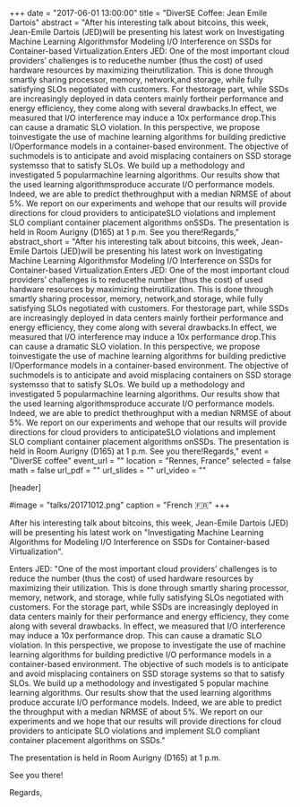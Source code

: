 +++
date = "2017-06-01 13:00:00"
title = "DiverSE Coffee: Jean Emile Dartois"
abstract = "After his interesting talk about bitcoins, this week, Jean-Emile Dartois (JED)will be presenting his latest work on Investigating Machine Learning Algorithmsfor Modeling I/O Interference on SSDs for Container-based Virtualization.Enters JED: One of the most important cloud providers’ challenges is to reducethe number (thus the cost) of used hardware resources by maximizing theirutilization. This is done through smartly sharing processor, memory, network,and storage, while fully satisfying SLOs negotiated with customers. For thestorage part, while SSDs are increasingly deployed in data centers mainly fortheir performance and energy efficiency, they come along with several drawbacks.In effect, we measured that I/O interference may induce a 10x performance drop.This can cause a dramatic SLO violation. In this perspective, we propose toinvestigate the use of machine learning algorithms for building predictive I/Operformance models in a container-based environment. The objective of suchmodels is to anticipate and avoid misplacing containers on SSD storage systemsso that to satisfy SLOs. We build up a methodology and investigated 5 popularmachine learning algorithms. Our results show that the used learning algorithmsproduce accurate I/O performance models. Indeed, we are able to predict thethroughput with a median NRMSE of about 5%. We report on our experiments and wehope that our results will provide directions for cloud providers to anticipateSLO violations and implement SLO compliant container placement algorithms onSSDs. The presentation is held in Room Aurigny (D165) at 1 p.m. See you there!Regards,"
abstract_short = "After his interesting talk about bitcoins, this week, Jean-Emile Dartois (JED)will be presenting his latest work on Investigating Machine Learning Algorithmsfor Modeling I/O Interference on SSDs for Container-based Virtualization.Enters JED: One of the most important cloud providers’ challenges is to reducethe number (thus the cost) of used hardware resources by maximizing theirutilization. This is done through smartly sharing processor, memory, network,and storage, while fully satisfying SLOs negotiated with customers. For thestorage part, while SSDs are increasingly deployed in data centers mainly fortheir performance and energy efficiency, they come along with several drawbacks.In effect, we measured that I/O interference may induce a 10x performance drop.This can cause a dramatic SLO violation. In this perspective, we propose toinvestigate the use of machine learning algorithms for building predictive I/Operformance models in a container-based environment. The objective of suchmodels is to anticipate and avoid misplacing containers on SSD storage systemsso that to satisfy SLOs. We build up a methodology and investigated 5 popularmachine learning algorithms. Our results show that the used learning algorithmsproduce accurate I/O performance models. Indeed, we are able to predict thethroughput with a median NRMSE of about 5%. We report on our experiments and wehope that our results will provide directions for cloud providers to anticipateSLO violations and implement SLO compliant container placement algorithms onSSDs. The presentation is held in Room Aurigny (D165) at 1 p.m. See you there!Regards,"
event = "DiverSE coffee"
event_url = ""
location = "Rennes, France"
selected = false
math = false
url_pdf = ""
url_slides = ""
url_video = ""


[header]

#image = "talks/20171012.png"
caption = "French :fr:"
+++


After his interesting talk about bitcoins, this week, Jean-Emile Dartois (JED) will be presenting his latest work on "Investigating Machine Learning Algorithms for
Modeling I/O Interference on SSDs for Container-based Virtualization".

Enters JED:
"One of the most important cloud providers’ challenges is to reduce the number (thus the cost) of used hardware resources by maximizing their utilization. This is done through smartly sharing processor, memory, network, and storage, while fully satisfying SLOs negotiated with customers. For the storage part, while SSDs are increasingly deployed in data centers mainly for their performance and energy efficiency, they come along with several drawbacks. In effect, we measured that I/O interference may induce a 10x performance drop. This can cause a dramatic SLO violation.
In this perspective, we propose to investigate the use of machine learning algorithms for building predictive I/O performance models in a container-based environment. The objective of such models is to anticipate and avoid misplacing containers on SSD storage systems so that to satisfy SLOs. We build up a methodology and investigated 5 popular machine learning algorithms. Our results show that the used learning algorithms produce accurate I/O performance models. Indeed, we are able to predict the throughput with a median NRMSE of about 5%. We report on our experiments and we hope that our results will provide directions for cloud providers to anticipate SLO violations and implement SLO compliant container placement algorithms on SSDs."

The presentation is held in Room Aurigny (D165) at 1 p.m.

See you there!

Regards,
